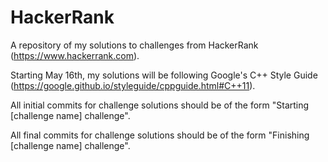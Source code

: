 # HackerRank
A repository of my solutions to challenges from HackerRank (https://www.hackerrank.com).

Starting May 16th, my solutions will be following Google's C++ Style Guide (https://google.github.io/styleguide/cppguide.html#C++11).

All initial commits for challenge solutions should be of the form "Starting [challenge name] challenge".

All final commits for challenge solutions should be of the form "Finishing [challenge name] challenge".
